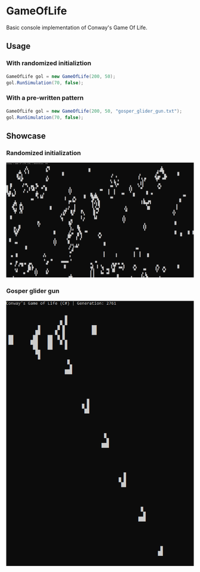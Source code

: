 # GameOfLife
Basic console implementation of Conway's Game Of Life.
## Usage
### With randomized initializtion
```C#
GameOfLife gol = new GameOfLife(200, 50);
gol.RunSimulation(70, false);
```
### With a pre-written pattern
```C#
GameOfLife gol = new GameOfLife(200, 50, "gosper_glider_gun.txt");
gol.RunSimulation(70, false);
```
## Showcase
### Randomized initialization
![](https://github.com/immortalized/GameOfLife/blob/main/Other/randomized.gif)
### Gosper glider gun
![](https://github.com/immortalized/GameOfLife/blob/main/Other/glidergun.gif)
